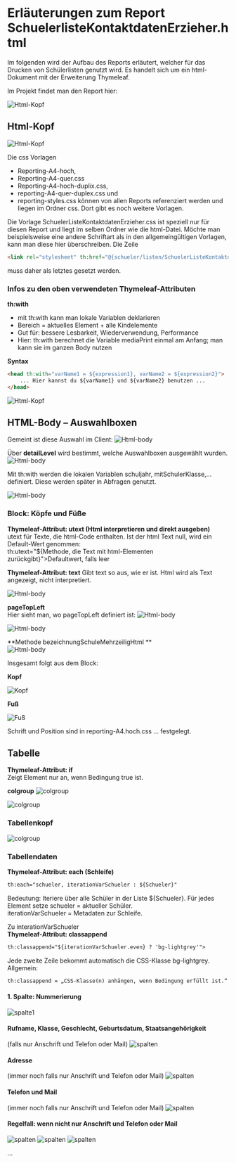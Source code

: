 # Erläuterungen zum Report SchuelerlisteKontaktdatenErzieher.html  

Im folgenden wird der Aufbau des Reports erläutert, welcher für das Drucken von Schülerlisten genutzt wird. Es handelt sich um ein html-Dokument mit der Erweiterung Thymeleaf.

Im Projekt findet man den Report hier:

![Html-Kopf](./graphics/bild00.png)  


## Html-Kopf

![Html-Kopf](./graphics/Bild01.png)  

Die css Vorlagen 
+ Reporting-A4-hoch, 
+ Reporting-A4-quer.css 
+ Reporting-A4-hoch-duplix.css, 
+ reporting-A4-quer-duplex.css und
+ reporting-styles.css
können von allen Reports referenziert werden und liegen im Ordner css. Dort gibt es noch weitere Vorlagen.  

Die Vorlage SchuelerListeKontaktdatenErzieher.css ist speziell nur für diesen Report und liegt im selben Ordner wie die html-Datei. Möchte man beispielsweise eine andere Schriftart als in den allgemeingültigen Vorlagen, kann man diese hier überschreiben.
Die Zeile 
``` html
<link rel="stylesheet" th:href="@{schueler/listen/SchuelerListeKontaktdatenErzieher.css}…
```
muss daher als letztes gesetzt werden.

### Infos zu den oben verwendeten Thymeleaf-Attributen 
**th:with**
+ mit th:with kann man lokale Variablen deklarieren
+ Bereich = aktuelles Element + alle Kindelemente
+ Gut für: bessere Lesbarkeit, Wiederverwendung, Performance
+ Hier: th:with berechnet die Variable mediaPrint einmal am Anfang; man kann sie im ganzen Body nutzen

**Syntax**
``` html
<head th:with="varName1 = ${expression1}, varName2 = ${expression2}">
    ... Hier kannst du ${varName1} und ${varName2} benutzen ...
</head> 
``` 

![Html-Kopf](./graphics/Bild01b.png) 

## HTML-Body – Auswahlboxen
Gemeint ist diese Auswahl im Client:
![Html-body](./graphics/Bild02.png) 


Über **detailLevel** wird bestimmt, welche Auswahlboxen ausgewählt wurden.
![Html-body](./graphics/Bild03.png) 

Mit th:with werden die lokalen Variablen schuljahr, mitSchulerKlasse,… definiert. Diese werden später in Abfragen genutzt.

![Html-body](./graphics/Bild04.png) 

### Block: Köpfe und Füße
**Thymeleaf-Attribut: utext (Html interpretieren und direkt ausgeben)**<br>
utext für Texte, die html-Code enthalten. Ist der html Text null, wird ein Default-Wert genommen:<br>
th:utext="${Methode, die Text mit html-Elementen zurückgibt}">Defaultwert, falls leer

**Thymeleaf-Attribut: text**
Gibt text so aus, wie er ist. Html wird als Text angezeigt, nicht interpretiert.

![Html-body](./graphics/Bild05.png) 

**pageTopLeft**<br>
Hier sieht man, wo pageTopLeft definiert ist:
![Html-body](./graphics/Bild06.png) 

![Html-body](./graphics/Bild07.png) 

**Methode bezeichnungSchuleMehrzeiligHtml **<br>
![Html-body](./graphics/Bild08.png) 

Insgesamt folgt aus dem Block:

**Kopf**

![Kopf](./graphics/Bild09.png) 

**Fuß**

![Fuß](./graphics/Bild10.png) 

Schrift und Position sind in reporting-A4.hoch.css … festgelegt.

## Tabelle
**Thymeleaf-Attribut: if**<br>
Zeigt Element nur an, wenn Bedingung true ist.

**colgroup**
![colgroup](./graphics/Bild11.png) 

![colgroup](./graphics/Bild12.png) 

### Tabellenkopf
![colgroup](./graphics/Bild13.png) 

### Tabellendaten
**Thymeleaf-Attribut: each (Schleife)** <br>
```html
th:each="schueler, iterationVarSchueler : ${Schueler}"
```
Bedeutung: Iteriere über alle Schüler in der Liste ${Schueler}.
Für jedes Element setze schueler = aktueller Schüler. <br>
iterationVarSchueler = Metadaten zur Schleife.

Zu interationVarSchueler<br>
**Thymeleaf-Attribut: classappend**<br>
```html
th:classappend="${iterationVarSchueler.even} ? 'bg-lightgrey'">
```
Jede zweite Zeile bekommt automatisch die CSS-Klasse bg-lightgrey.
Allgemein:
```html
th:classappend = „CSS-Klasse(n) anhängen, wenn Bedingung erfüllt ist.“
```

#### 1. Spalte: Nummerierung
![spalte1](./graphics/Bild14.png) 

#### Rufname, Klasse, Geschlecht, Geburtsdatum, Staatsangehörigkeit
(falls nur Anschrift und Telefon oder Mail)
![spalten](./graphics/Bild15.png) 

#### Adresse
(immer noch falls nur Anschrift und Telefon oder Mail)
![spalten](./graphics/Bild16.png) 

#### Telefon und Mail
(immer noch falls nur Anschrift und Telefon oder Mail)
![spalten](./graphics/Bild17.png)

#### Regelfall: wenn nicht nur Anschrift und Telefon oder Mail
![spalten](./graphics/Bild18.png)
![spalten](./graphics/Bild19.png)
![spalten](./graphics/Bild20.png)

...

